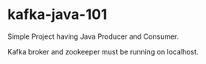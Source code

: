 # kafka-java-101

Simple Project having Java Producer and Consumer.

Kafka broker and zookeeper must be running on localhost.
